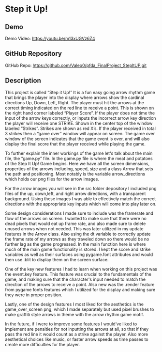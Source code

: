 # Step it Up!


## Demo
Demo Video: <https://youtu.be/m13xUGVz6Z4>

## GitHub Repository
GitHub Repo: <https://github.com/Valeo0/pfda_FinalProject_StepItUP.git>

## Description
This project is called “Step it Up!”
It is a fun easy going arrow rhythm game that brings the player into the display where arrows show the cardinal directions Up, Down, Left, Right. 
The player must hit the arrows at the correct timing indicated on the red line to receive a point. 
This is shown on the right hand corner labeled “Player Score”. If the player does not time the input of the arrow keys correctly, or inputs the incorrect arrow key direction the player will receive one STRIKE. Shown in the center top of the window labeled “Strikes”.
 Strikes are shown as red X’s. If the player received in total 3 strikes then a “game over” window will appear on screen. The game over window of the screen indicates that the game event is over, and will also display the final score that the player received while playing the game. 

To further explain the inner workings of the game let's talk about the main file, the “game.py” file. In the game.py file is where the meat and potatoes of the Step It Up! Game begins. Here we have all the screen dimensions, properties of the arrows including, speed, size and a class Arrow that sets the path and positioning. Most notably is the variable arrow_directions which holds our png files for the arrow images.

For the arrow images you will see in the src folder depository I included png files of the up, down,left, and right arrow directions, with a transparent background. Using these images I was able to effectively match the correct directions with the appropriate key inputs which will come into play later on. 

Some design considerations I made sure to include was the framerate and flow of the arrows on screen. I wanted to make sure that there were no dead pixels that would eat up frame rate, and also made sure to delete unused arrows when not needed. This was later utilized in my update features in the Arrow class. 
Also using the dt variable to correctly update the frame rate of my arrows as they traveled down so there would be no further lag as the game progressed. 
In the main function here is where much of the main game functionality is stored. I kept the score and strike variables as well as their surfaces using pygame.font attributes and would then use .blit to display them on the screen surface. 

One of the key new features I had to learn when working on this project was the event.key feature. This feature was crucial to the fundamentals of the game, and making sure that the character's input needed to match the direction of the arrows to receive a point. Also new was the .render feature from pygame fonts features which I utilized for the display and making sure they were in proper position. 

Lastly, one of the design features I most liked for the aesthetics is the game_over_screen png, which I made separately but used pixel brushes to make graffiti style arrows in theme with the arrow rhythm game motif. 

In the future, if I were to improve some features I would’ve liked to implement are penalties for not inputting the arrows at all, so that if they pass the red line it would count as a strike against the player. Also more aesthetical choices like music, or faster arrow speeds as time passes to create more difficulties for the player. 
